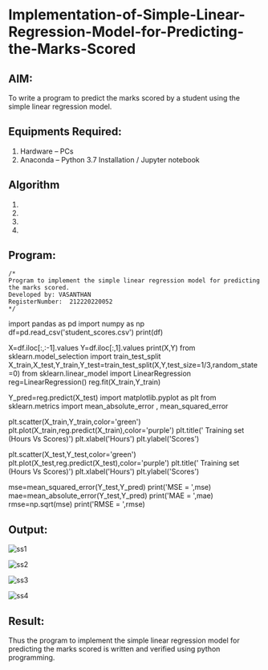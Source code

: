 # Implementation-of-Simple-Linear-Regression-Model-for-Predicting-the-Marks-Scored

## AIM:
To write a program to predict the marks scored by a student using the simple linear regression model.

## Equipments Required:
1. Hardware – PCs
2. Anaconda – Python 3.7 Installation / Jupyter notebook

## Algorithm
1. 
2. 
3. 
4. 

## Program:
```
/*
Program to implement the simple linear regression model for predicting the marks scored.
Developed by: VASANTHAN 
RegisterNumber:  212220220052
*/
```
import pandas as pd
import numpy as np
df=pd.read_csv('student_scores.csv')
print(df)

X=df.iloc[:,:-1].values
Y=df.iloc[:,1].values
print(X,Y)
from sklearn.model_selection import train_test_split
X_train,X_test,Y_train,Y_test=train_test_split(X,Y,test_size=1/3,random_state=0)
from sklearn.linear_model import LinearRegression
reg=LinearRegression()
reg.fit(X_train,Y_train)

Y_pred=reg.predict(X_test)
import matplotlib.pyplot as plt
from sklearn.metrics import mean_absolute_error , mean_squared_error

plt.scatter(X_train,Y_train,color='green')
plt.plot(X_train,reg.predict(X_train),color='purple')
plt.title(' Training set (Hours Vs Scores)')
plt.xlabel('Hours')
plt.ylabel('Scores')

plt.scatter(X_test,Y_test,color='green')
plt.plot(X_test,reg.predict(X_test),color='purple')
plt.title(' Training set (Hours Vs Scores)')
plt.xlabel('Hours')
plt.ylabel('Scores')

mse=mean_squared_error(Y_test,Y_pred)
print('MSE = ',mse)
mae=mean_absolute_error(Y_test,Y_pred)
print('MAE = ',mae)
rmse=np.sqrt(mse)
print('RMSE = ',rmse)

## Output:
![ss1](https://user-images.githubusercontent.com/115924983/196040012-31b1301c-b0f7-410b-8590-c2931dfc16ec.png)

![ss2](https://user-images.githubusercontent.com/115924983/196040025-efd7c896-2cf7-4e1c-9286-a8d8723b4f93.png)

![ss3](https://user-images.githubusercontent.com/115924983/196040039-0de0d835-d5ef-4dba-bc67-e26a277a3cf8.png)

![ss4](https://user-images.githubusercontent.com/115924983/196040052-3388d3ce-1c88-401c-8a40-84b90b1c1a50.png)



## Result:
Thus the program to implement the simple linear regression model for predicting the marks scored is written and verified using python programming.
